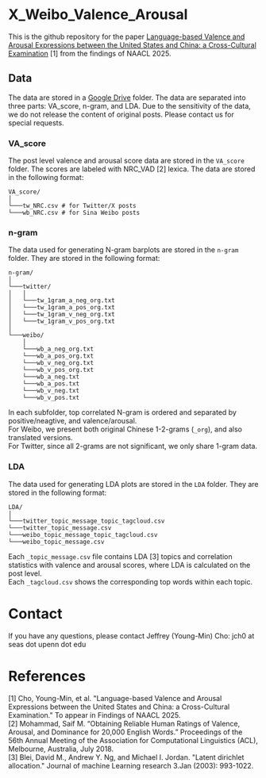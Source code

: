 # X_Weibo_Valence_Arousal
This is the github repository for the paper [Language-based Valence and Arousal Expressions between the United States and China: a Cross-Cultural Examination](https://arxiv.org/pdf/2401.05254) [1] from the findings of NAACL 2025.

## Data
The data are stored in a [Google Drive](https://drive.google.com/drive/folders/1snwfk8QG6W2MaCnnb_MItlljInfCaJw5?usp=sharing) folder. The data are separated into three parts: VA_score, n-gram, and LDA. Due to the sensitivity of the data, we do not release the content of original posts. Please contact us for special requests. 

### VA_score
The post level valence and arousal score data are stored in the `VA_score` folder. The scores are labeled with NRC_VAD [2] lexica. The data are stored in the following format:
```
VA_score/
│
└───tw_NRC.csv # for Twitter/X posts
└───wb_NRC.csv # for Sina Weibo posts
```

### n-gram
The data used for generating N-gram barplots are stored in the `n-gram` folder. They are stored in the following format:
```
n-gram/
│
└───twitter/
│   │
│   └───tw_1gram_a_neg_org.txt
│   └───tw_1gram_a_pos_org.txt
│   └───tw_1gram_v_neg_org.txt
│   └───tw_1gram_v_pos_org.txt
│
└───weibo/
    │
    └───wb_a_neg_org.txt
    └───wb_a_pos_org.txt
    └───wb_v_neg_org.txt
    └───wb_v_pos_org.txt
    └───wb_a_neg.txt
    └───wb_a_pos.txt
    └───wb_v_neg.txt
    └───wb_v_pos.txt
```

  In each subfolder, top correlated N-gram is ordered and separated by positive/neagtive, and valence/arousal.  
  For Weibo, we present both original Chinese 1-2-grams (`_org`), and also translated versions.  
  For Twitter, since all 2-grams are not significant, we only share 1-gram data.  

### LDA
The data used for generating LDA plots are stored in the `LDA` folder. They are stored in the following format:
```
LDA/
│
└───twitter_topic_message_topic_tagcloud.csv
└───twitter_topic_message.csv
└───weibo_topic_message_topic_tagcloud.csv
└───weibo_topic_message.csv
```

  Each `_topic_message.csv` file contains LDA [3] topics and correlation statistics with valence and arousal scores, where LDA is calculated on the post level.   
  Each `_tagcloud.csv` shows the corresponding top words within each topic.  

# Contact
If you have any questions, please contact Jeffrey (Young-Min) Cho: jch0 at seas dot upenn dot edu

# References
[1] Cho, Young-Min, et al. "Language-based Valence and Arousal Expressions between the United States and China: a Cross-Cultural Examination." To appear in Findings of NAACL 2025.  
[2] Mohammad, Saif M. “Obtaining Reliable Human Ratings of Valence, Arousal, and Dominance for 20,000 English Words.” Proceedings of the 56th Annual Meeting of the Association for Computational Linguistics (ACL), Melbourne, Australia, July 2018.  
[3] Blei, David M., Andrew Y. Ng, and Michael I. Jordan. "Latent dirichlet allocation." Journal of machine Learning research 3.Jan (2003): 993-1022.  